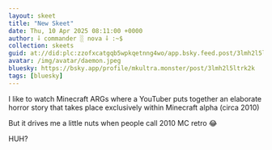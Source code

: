 ```yaml
---
layout: skeet
title: "New Skeet"
date: Thu, 10 Apr 2025 08:11:00 +0000
author: ⸸ commander ░ nova ⸸ :~$
collection: skeets
guid: at://did:plc:zzofxcatgqb5wpkqetnng4wo/app.bsky.feed.post/3lmh2l5ltrk2k
avatar: /img/avatar/daemon.jpeg
bluesky: https://bsky.app/profile/mkultra.monster/post/3lmh2l5ltrk2k
tags: [bluesky]
---
```


I like to watch Minecraft ARGs where a YouTuber puts together an elaborate horror story that takes place exclusively within Minecraft alpha (circa 2010)

But it drives me a little nuts when people call 2010 MC retro 😂

HUH?
